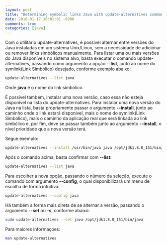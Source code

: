 ```yaml
---
layout: post
title: "Determining symbolic links Java with update-alternatives command"
date: 2018-01-17 16:01:01 -0200
comments: true
categories: [java]
---
```


Com o utilitário update-alternatives, é possível alternar entre versões do Java instaladas em um sistema Unix/Linux,
sem a necessidade de adicionar ou remover links simbólicos manualmente. Para listar uma ou mais versões do Java disponíveis
no sistema alvo, basta executar o comando update-alternatives, passando como argumento a opção **\-\-list**, junto ao nome do symlink(Link Simbólico) desejado, conforme exemplo abaixo:

```bash
update-alternatives --list java
```

Onde **java** é o nome do link simbólico.

É possível também, instalar uma nova versão, caso essa não esteja disponível na lista do update-alternatives. Para instalar uma nova versão do Java na lista, basta propriamente passar o argumento **\-\-install**, junto ao caminho onde o link estará disponível, mais o nome do symlink(Link Simbólico), mais o caminho da aplicação real que será linkada ao link simbólico e, por fim, deve se passar também junto ao argumento **\-\-install**, o nível prioridade que a nova versão terá.

Segue exemplo:

```bash
update-alternatives --install /usr/bin/java java /opt/jdk1.8.0_151/bin/java 55
```

Após o comando acima, basta confirmar com **\-\-list**:

```bash
update-alternatives --list java
```

Para escolher a nova opção, passando o número da seleção, execute o comando com argumento **\-\-config**, o qual disponibilizará um menu de escolha de forma intuitiva:

```bash
update-alternatives --config java
```

Há também a forma mais direta de se alternar a versão, passando o argumento **\-\-set** ou **-s**, conforme abaixo:

```bash
sudo update-alternatives --set java /opt/jdk1.8.0_151/bin/java
```

Para maiores informaçoes:

```bash
man update-alternatives
```

